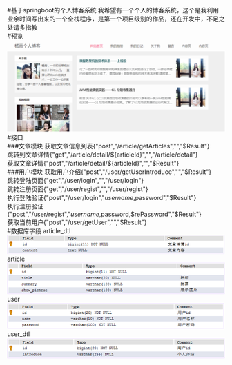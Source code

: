 #基于springboot的个人博客系统
我希望有一个个人的博客系统，这个是我利用业余时间写出来的一个全栈程序，是第一个项目级别的作品，还在开发中，不足之处请多指教  
#预览
![首页](other/image/首页.png)  
#接口  
###文章模块
获取文章信息列表{"post","/article/getArticles","","$Result"}  
跳转到文章详情{"get","/article/detail/${articleId}","","/article/detail"}  
获取文章详情{"post","/article/detail/${articleId}","","$Result"}  
###用户模块
获取用户介绍{"post","/user/getUserIntroduce","","$Result"}  
跳转登陆页面{"get","/user/login","","/user/login"}  
跳转注册页面{"get","/user/regist","","/user/regist"}  
执行登陆验证{"post","/user/login","$username,$password","$Result"}  
执行注册验证{"post","/user/regist","$username,$password,$rePassword","$Result"}  
获取当前用户{"post","/user/getUser","","$Result"}  
#数据库字段
article_dtl  
![article_dtl](other/image/article_dtl.png)  
article  
![article](other/image/article.png)  
user  
![user](other/image/user.png)  
user_dtl  
![user_dtl](other/image/user_dtl.png)  

